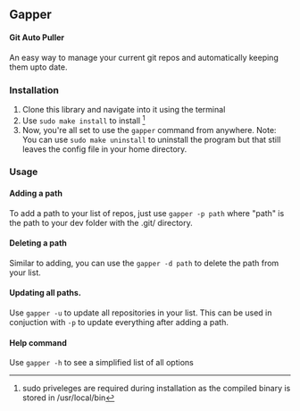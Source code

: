 ## Gapper
#### **G**it **A**uto **P**ull**er**

An easy way to manage your current git repos and automatically keeping them upto date.

### Installation 
1. Clone this library and navigate into it using the terminal
2. Use ` sudo make install ` to install [^1]
3. Now, you're all set to use the `gapper` command from anywhere.
Note: You can use `sudo make uninstall` to uninstall the program but that still leaves the config file in your home directory. 

### Usage

#### Adding a path
To add a path to your list of repos, just use `gapper -p path` where "path" is the path to your dev folder with the .git/ directory.

#### Deleting a path
Similar to adding, you can use the `gapper -d path` to delete the path from your list.

#### Updating all paths.
Use `gapper -u` to update all repositories in your list. This can be used in conjuction with `-p` to update everything after adding a path.

#### Help command
Use `gapper -h` to see a simplified list of all options


[^1]: sudo priveleges are required during installation as the compiled binary is stored in /usr/local/bin 